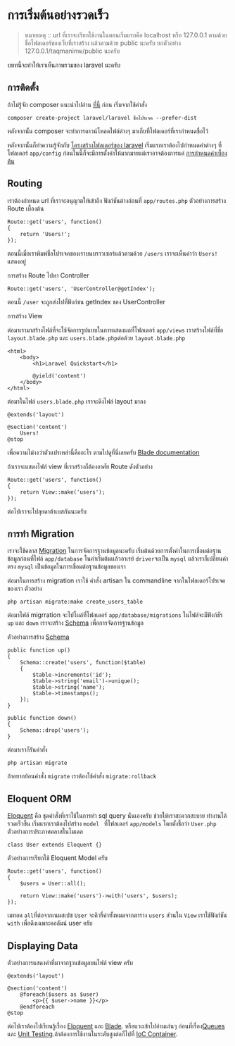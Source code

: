 # การเริ่มต้นอย่างรวดเร็ว

> หมายเหตุ :: url ที่เราจะเรียกใช้งานในตอนเริ่มแรกคือ localhost หรือ 127.0.0.1
> ตามด้วยชื่อโฟลเดอร์ของเว็บที่เราสร้าง แล้วตามด้วย public นะครับ ยกตัวอย่าง 127.0.0.1/taqmaninw/public นะครับ  

บททนี้จะทำให้เราเห็นภาพรวมของ laravel นะครับ

<a name="installation"></a>
## การติดตั้ง

ถ้าไม่รู้จัก composer แนะนำไปอ่าน [ที่นี้](http://taqmaninw.com/composer-คืออะไร) ก่อน เริ่มจากใช้คำสั่ง

	composer create-project laravel/laravel ชื่อโปรเจค --prefer-dist

หลังจากนั้น composer จะทำการดาวน์โหลดไฟล์ต่างๆ มาเก็บที่โฟลเดอร์ที่เรากำหนดชื่อไว้

หลังจากนั้นก็ทำความรู้จักกับ [โครงสร้างโฟลเดอร์ของ laravel](http://taqmaninw.com/ทำความรู้จักโครงสร้างโฟลเดอร์ของ-laravel-4) เริ่มแรกเราต้องไปกำหนดค่าต่างๆ ที่โฟลเดอร์ `app/config` ก่อนในนี้ก็จะมีการตั้งค่าให้มากมายแต่เราอาจต้องการแค่ [การกำหนดค่าเบื้องต้น](http://taqmaninw.com/การตั้งค่าเบื้องต้นให้กับ-laravel)

<a name="routing"></a>
## Routing
เราต้องกำหนด url ที่เราจะอนุญาตให้เข้าถึง ฟังก์ชันต่างก่อนที่ `app/routes.php` ตัวอย่างการสร้าง Route เบื้องต้น

	Route::get('users', function()
	{
		return 'Users!';
	});

ตอนนี้เมื่อเราพิมพ์ชื่อโปรเจคของเราบนบราวเซอร์แล้วตามด้วย `/users` เราจะเห็นคำว่า `Users!` แสดงอยู่

การสร้าง Route ไปหา Controller

	Route::get('users', 'UserController@getIndex');

ตอนนี้ `/user` จะถูกส่งไปที่ฟังก์ชน getIndex ของ UserController  

<a name="creating-a-view"></a>
การสร้าง View

ต่อมาเรามาสร้างไฟล์ที่จะใช้จัดการรูปแบบในการแสดงผลที่โฟลเดอร์ `app/views` เราสร้างไฟล์ที่ชื่อ `layout.blade.php` และ `users.blade.php`ต่อด้วย `layout.blade.php` 

	<html>
		<body>
			<h1>Laravel Quickstart</h1>

			@yield('content')
		</body>
	</html>

ต่อมาในไฟล์ `users.blade.php` เราจะดึงไฟล์ layout มาลง

	@extends('layout')

	@section('content')
		Users!
	@stop

เพื่อความไม่งงว่าตัวแปรเหล่านี้คืออะไร ตามไปดูที่นี่เลยครับ [Blade documentation](/docs/templates) 

ถ้าเราจะแสดงไฟล์ view ที่เราสร้างก็ต้องอาศัย Route ดังตัวอย่าง

	Route::get('users', function()
	{
		return View::make('users');
	});

ต่อไปเราจะไปลุยดาต้าเบสกันนะครับ

<a name="creating-a-migration"></a>
## การทำ Migration

เราจะใช้คลาส [Migration](#migration) ในการจัดการฐานข้อมูลนะครับ
เริ่มต้นด้วยการตั้งค่าในการเชื่อมต่อฐานข้อมูลก่อนที่ไฟล์  `app/database` ในค่าเริ่มต้นเเล้วอาเรย์ `driver`จะเป็น `mysql` แล้วเราก็เปลี่ยนค่าตรง `mysql` เป็นข้อมูลในการเชื่อมต่อฐานข้อมูลของเรา

ต่อมาในการสร้าง migration เราใช้ คำสั่ง artisan ใน commandline จากในโฟลเดอร์โปรเจคของเรา ตัวอย่าง

	php artisan migrate:make create_users_table

ต่อมาไฟล์ migrration จะไปโผล่ที่โฟลเดอร์ `app/database/migrations` ในไฟล์จะมีฟังก์ชัร `up` และ `down` เราจะสร้าง [Schema](#schema-builder) เพื่อการจัดการฐานข้อมูล

ตัวอย่างการสร้าง [Schema](#schema-builder)

	public function up()
	{
		Schema::create('users', function($table)
		{
			$table->increments('id');
			$table->string('email')->unique();
			$table->string('name');
			$table->timestamps();
		});
	}

	public function down()
	{
		Schema::drop('users');
	}

ต่อมาเราก็รันคำสั่ง

	php artisan migrate

ถ้าอยากย้อนคำสั่ง `migrate` เราต้องใช้คำสั่ง `migrate:rollback`

<a name="eloquent-orm"></a>
## Eloquent ORM

[Eloquent](#eloquent-oRM) คือ ชุดคำสั่งที่เราใช้ในการทำ sql query นั่นเองครับ ช่วยให้เราสะดวกสะบาย ทำงานได้รวดเร็วขึ้น เริ่มแรกเราต้องไปสร้าง `model ` ที่โฟลเดอร์ `app/models` โดยตั้งชื่อว่า `User.php` ตัวอย่างการประกาศคลาสในโมเดล

	class User extends Eloquent {}

ตัวอย่างการเรียกใช้ Eloquent Model ครับ 

	Route::get('users', function()
	{
		$users = User::all();

		return View::make('users')->with('users', $users);
	});

เมทอด `all`ที่ต่อจากเนมสเปซ `User` จะคิวรี่ค่าทั้งหมดจากตาราง `users` ส่วนใน `View` เราใช้ฟังก์ชัน `with` เพื่อดึงเฉพาะคอลัมน์ user ครับ


<a name="displaying-data"></a>
## Displaying Data

ตัวอย่างการแสดงค่าที่มาจากฐานข้อมูลบนไฟล์ view ครับ

	@extends('layout')

	@section('content')
		@foreach($users as $user)
			<p>{{ $user->name }}</p>
		@endforeach
	@stop


ต่อไปเราต้องไปเรียนรู้เรื่อง [Eloquent](#eloquent-orm) และ [Blade](#templates). หรือแวะเข้าไปอ่านเล่นๆ ก่อนที่เรื่อง[Queues](#queues) และ [Unit Testing](#testing).ถ้าต้องการใช้งานในระดับสูงต่อก็ไปที่ [IoC Container](#ioc).